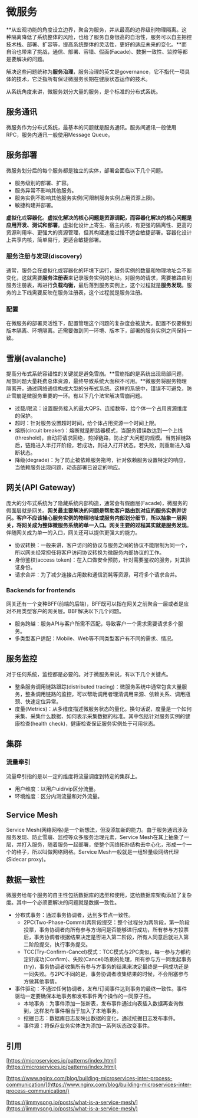 # 微服务

**从宏观功能的角度设立边界，聚合为服务，并从最高的边界级别物理隔离。这种隔离降低了系统整体的风险，也给了服务自身很高的自治性，服务可以自主把控技术栈、部署、扩容等，提高系统整体的灵活性，更好的适应未来的变化。**而自治也带来了挑战，通信、部署、容错、假面\(Facade\)、数据一致性、监控等都是要解决的问题。

解决这些问题统称为**服务治理**，服务治理的英文是governance，它不指代一项具体的技术，它泛指所有保证微服务长期在健康状态运作的技术。

从系统角度来讲，微服务划分大量的服务，是个标准的分布式系统。

## 服务通讯

微服务作为分布式系统，最基本的问题就是服务通讯。服务间通讯一般使用RPC，服务内通讯一般使用Message Queue。

## 服务部署

微服务划分后的每个服务都是独立的实体，部署会面临以下几个问题。

* 服务级别的部署、扩容。
* 服务异常不影响其他服务。
* 服务实例不影响其他服务实例\(可限制服务实例占用资源上限\)。
* 敏捷构建并部署。

**虚拟化**或**容器化**。**虚拟化解决的核心问题是资源调配，而容器化解决的核心问题是应用开发、测试和部署**。虚拟化设计上寄生、宿主内核，有更强的隔离性、更高的资源利用率、更强大的资源管理，但其构建速度过慢不适合敏捷部署。容器化设计上共享内核，简单易行，更适合敏捷部署。

### 服务注册与发现\(discovery\)

通常，服务会在虚拟化或容器化的环境下运行，服务实例的数量和物理地址会不断变化，这就需要**服务注册表**来记录服务实例的地址。对服务的请求，需要被路由到服务注册表，再进行**负载均衡**，最后落到服务实例上，这个过程就是**服务发现**。服务的上下线需要反映在服务注册表，这个过程就是服务注册。

### 配置

在微服务的部署灵活性下，配置管理这个问题的复杂度会被放大。配置不仅要做到版本隔离、环境隔离。还需要做到同一环境、版本下，部署的服务实例之间保持一致。

## 雪崩\(avalanche\)

提高分布式系统容错性的关键就是避免雪崩。**雪崩指的是系统出现局部问题，局部问题大量耗费总体资源，最终导致系统大面积不可用。**微服务将服务物理隔离开，通过网络通信构成大型的分布式系统。这样的系统中，错误不可避免，防止雪崩是微服务重要的一环。有以下几个法宝解决雪崩问题。

* 过载/限流：设置服务接入的最大QPS、连接数等，给个体一个占用资源维度的保护。
* 超时：针对服务设置超时时间，给个体占用资源一个时间上限。
* 熔断\(circuit breaker\)：熔断就是断路器模式，当服务错误数达到一个上线\(threshold\)，自动将请求回绝，剪掉链路，防止扩大问题的规模。当剪掉链路后，链路进入半打开阶段，若成功，则进入打开状态。若失败，则重新进入熔断状态。
* 降级\(degrade\)：为了防止被依赖服务拖垮，针对依赖服务设置特定的响应，当依赖服务出现问题，动态部署已设定的响应。

## 网关\(API Gateway\)

庞大的分布式系统为了隐藏系统内部构造，通常会有假面层\(Facade\)，微服务的假面层就是网关。**网关最主要解决的问题是帮助客户路由到对应的服务实例并访问。**客户不应该操心服务实例的物理地址或服务内部划分细节，所以抽象一层网关，将网关成为整体微服务系统的单一入口。网关主要的过程其实就是**服务发现**。伴随网关成为单一的入口，网关还可以提供更强大的能力。

* 协议转换：一般来讲，客户访问的协议与服务之间的协议不能限制为同一个，所以网关经常担任将客户访问协议转换为微服务内部协议的工作。
* 身份鉴权\(access token\)：在入口做安全预防，针对需要鉴权的服务，对其验证身份。
* 请求合并：为了减少连接占用数和通信消耗等资源，可将多个请求合并。

### Backends for frontends

网关还有一个变种BFF\(前端的后端\)，BFF既可以指在网关之前聚合一层或者是应对不用类型客户的网关层。BBF解决以下几个问题。

* 服务跨越：服务API与客户所需不匹配，导致客户一个需求需要请求多个服务。
* 多类型客户适配：Mobile、Web等不同类型客户有不同的需求、情况。

## 服务监控

对于任何系统，监控都是必要的。对于微服务来说，有以下几个关键点。

* 整条服务调用链路跟踪\(distributed tracing\)：微服务系统中通常包含大量服务，整条调用链路的监控，可以帮助调用者理清调用来源、依赖关系、调用瓶颈、快速定位异常。
* 度量\(Metrics\)：从多维度描述微服务状态的量化。换句话说，度量是一个如何采集、采集什么数据、如何表示采集数据的标准。其中包括针对服务实例的健康检查\(health check\)，健康检查保证服务实例处于可用状态。

## 集群

### 流量牵引

流量牵引指的是以一定的维度将流量调度到特定的集群上。

* 用户维度：以用户uid/vip区分流量。
* 环境维度：区分内测流量和对外流量。

## Service Mesh

Service Mesh\(网络网格\)是一个新想法，但没添加新的能力。由于服务通讯涉及服务发现、防止雪崩、监控等众多服务治理元素，Service Mesh在其上抽象了一层，并打入服务，随着服务一起部署，使整个网络拓扑结构去中心化，形成一个一个的格子，所以叫做网络网格。Service Mesh一般就是一组轻量级网络代理\(Sidecar proxy\)。

## 数据一致性

微服务给每个服务的自主性包括数据库的选型和使用，这给数据库架构添加了复杂度。其中一个必须要解决的问题就是数据一致性。

* 分布式事务：通过事务协调者，达到多节点一致性。
  * 2PC\(Two-Phase-Commit\)两阶段提交：整个过程分为两阶段，第一阶段投票，事务协调者向所有参与方询问是否能够进行成功，所有参与方投票后，事务协调者根据结果决定是否进入第二阶段，所有人同意后就进入第二阶段提交，执行事务提交。
  * TCC\(Try-Confirm-Cancel\)模式：TCC模式与2PC类似，每一参与方都约定好成功\(Confirm\)、失败\(Cancel\)场景的处理，所有参与方一同发起事务\(try\)，事务协调者收集所有参与方事务的结果来决定最终是一同成功还是一同失败。与2PC不同的是，事务协调者收集结果的时候，不会阻塞参与方做其他事情。
* 事件驱动：不通过任何协调者，发布/订阅事件达到事务的最终一致性。事件驱动一定要确保本地事务和发布事件两个操作的一同原子性。
  * 本地事务：为事件添加一张新表，发布事件通过向表插入数据再查询做到，这样发布事件相当于加入了本地事务。
  * 挖掘日志：数据库日志反映出数据的变化，通过挖掘日志发布事件。
  * 事件源：将保存业务实体改为添加一系列状态改变事件。

## 引用

[https://microservices.io/patterns/index.html](https://microservices.io/patterns/index.html)

[https://www.nginx.com/blog/building-microservices-inter-process-communication/](https://www.nginx.com/blog/building-microservices-inter-process-communication/)

[https://jimmysong.io/posts/what-is-a-service-mesh/](https://jimmysong.io/posts/what-is-a-service-mesh/)  


